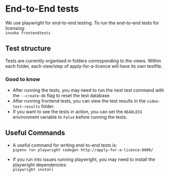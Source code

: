 # End-to-End tests
We use playwright for end-to-end testing.
To run the end-to-end tests for licensing:\
`invoke frontendtests`

## Test structure
Tests are currently organised in folders corresponding to the views. Within each folder, each view/step of apply-for-a-licence will have its own testfile.

### Good to know
- After running the tests, you may need to run the next test command with the `--create-db` flag to reset the test database.
- After running frontend tests, you can view the test results in the `video-test-results` folder.
- If you want to see the tests in action, you can set the `HEADLESS` environment variable to `False` before running the tests.

## Useful Commands
- A useful command for writing end-to-end tests is:\
`pipenv run playwright codegen http://apply-for-a-licence:8000/`

- If you run into issues running playwright, you may need to install the playwright dependencies:\
`playwright install`

